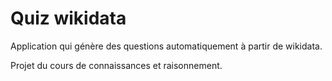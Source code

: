 # Quiz wikidata
Application qui génère des questions automatiquement à partir de wikidata. 

Projet du cours de connaissances et raisonnement.

